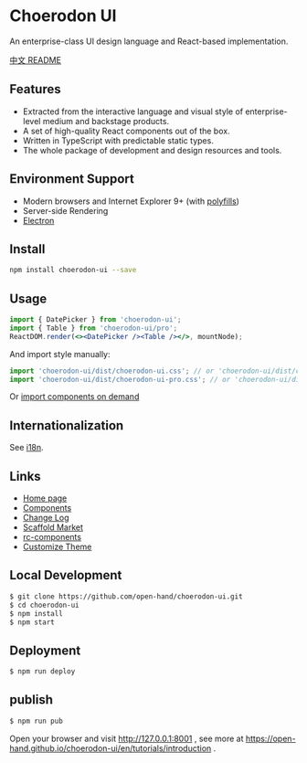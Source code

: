 # Choerodon UI

An enterprise-class UI design language and React-based implementation.

[中文 README](README-zh_CN.md)

## Features

- Extracted from the interactive language and visual style of enterprise-level medium and backstage products.
- A set of high-quality React components out of the box.
- Written in TypeScript with predictable static types.
- The whole package of development and design resources and tools.

## Environment Support

- Modern browsers and Internet Explorer 9+ (with [polyfills](https://ant.design/docs/react/getting-started#Compatibility))
- Server-side Rendering
- [Electron](http://electron.atom.io/)

## Install

```bash
npm install choerodon-ui --save
```

## Usage

```jsx
import { DatePicker } from 'choerodon-ui';
import { Table } from 'choerodon-ui/pro';
ReactDOM.render(<><DatePicker /><Table /></>, mountNode);
```

And import style manually:

```jsx
import 'choerodon-ui/dist/choerodon-ui.css'; // or 'choerodon-ui/dist/choerodon-ui.less'
import 'choerodon-ui/dist/choerodon-ui-pro.css'; // or 'choerodon-ui/dist/choerodon-ui-pro.less'
```

Or [import components on demand](https://open-hand.github.io/choerodon-ui/en/docs/other/introduce#%E6%8C%89%E9%9C%80%E5%8A%A0%E8%BD%BD)


## Internationalization

See [i18n](https://open-hand.github.io/choerodon-ui/en/docs/other/i18n).

## Links

- [Home page](https://open-hand.github.io/choerodon-ui/en)
- [Components](https://open-hand.github.io/choerodon-ui/en/docs/other/introduce)
- [Change Log](CHANGELOG.en-US.md)
- [Scaffold Market](http://scaffold.ant.design)
- [rc-components](http://react-component.github.io/)
- [Customize Theme](https://open-hand.github.io/choerodon-ui/customize-theme)

## Local Development

```bash
$ git clone https://github.com/open-hand/choerodon-ui.git
$ cd choerodon-ui
$ npm install
$ npm start
```

## Deployment

```bash
$ npm run deploy
```

## publish

```bash
$ npm run pub
```

Open your browser and visit http://127.0.0.1:8001 , see more at https://open-hand.github.io/choerodon-ui/en/tutorials/introduction .
